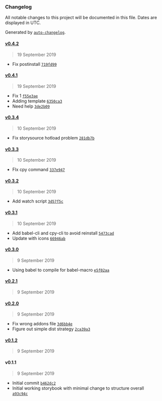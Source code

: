 ### Changelog

All notable changes to this project will be documented in this file. Dates are displayed in UTC.

Generated by [`auto-changelog`](https://github.com/CookPete/auto-changelog).

#### [v0.4.2](https://github.com/louisgv/lrct/compare/v0.4.1...v0.4.2)

> 19 September 2019

- Fix postinstall [`719fd99`](https://github.com/louisgv/lrct/commit/719fd99757ea395462d3b70377e3a658b25dd538)

#### [v0.4.1](https://github.com/louisgv/lrct/compare/v0.3.4...v0.4.1)

> 19 September 2019

- Fix 1 [`f55e3ae`](https://github.com/louisgv/lrct/commit/f55e3aea7072bddd759cf0f192bb371854b9ab12)
- Adding template [`6350ca3`](https://github.com/louisgv/lrct/commit/6350ca34da5fc4a9376dc80c84b090524926358f)
- Need help [`3de2b09`](https://github.com/louisgv/lrct/commit/3de2b09be95de8b6b326871292ae0c765f1c7134)

#### [v0.3.4](https://github.com/louisgv/lrct/compare/v0.3.3...v0.3.4)

> 10 September 2019

- Fix storysource hotload problem [`281db7b`](https://github.com/louisgv/lrct/commit/281db7b26c6fb9884d6f4099c9192035a473480c)

#### [v0.3.3](https://github.com/louisgv/lrct/compare/v0.3.2...v0.3.3)

> 10 September 2019

- FIx cpy command [`337e947`](https://github.com/louisgv/lrct/commit/337e94715268c07c185d629c2ed66546c8140f8a)

#### [v0.3.2](https://github.com/louisgv/lrct/compare/v0.3.1...v0.3.2)

> 10 September 2019

- Add watch script [`3d57f5c`](https://github.com/louisgv/lrct/commit/3d57f5ce68d5e4a1934668e46487fede86e968e8)

#### [v0.3.1](https://github.com/louisgv/lrct/compare/v0.3.0...v0.3.1)

> 10 September 2019

- Add babel-cli and cpy-cli to avoid reinstall [`5473cad`](https://github.com/louisgv/lrct/commit/5473cad8e6f9b70de19aff82b928900d3185295e)
- Update with icons [`66946ab`](https://github.com/louisgv/lrct/commit/66946abd851f436ad85d06c0da0c9686b8ee410c)

#### [v0.3.0](https://github.com/louisgv/lrct/compare/v0.2.1...v0.3.0)

> 9 September 2019

- Using babel to compile for babel-macro [`e5f02aa`](https://github.com/louisgv/lrct/commit/e5f02aa6e67409861561f4d5d547d25f6f0deaf6)

#### [v0.2.1](https://github.com/louisgv/lrct/compare/v0.2.0...v0.2.1)

> 9 September 2019

#### [v0.2.0](https://github.com/louisgv/lrct/compare/v0.1.2...v0.2.0)

> 9 September 2019

- Fix wrong addons file [`3d6bb4e`](https://github.com/louisgv/lrct/commit/3d6bb4e9b3e611790a6077d716fa1f0e8a817d4c)
- Figure out simple dist strategy [`2ca39a3`](https://github.com/louisgv/lrct/commit/2ca39a35f42f58244577452f981b39c0e1596ced)

#### [v0.1.2](https://github.com/louisgv/lrct/compare/v0.1.1...v0.1.2)

> 9 September 2019

#### v0.1.1

> 9 September 2019

- Initial commit [`b462dc2`](https://github.com/louisgv/lrct/commit/b462dc2c4fd555a19531e30491dbc46e4b78e9d5)
- Initial working storybook with minimal change to structure overall [`a93c94c`](https://github.com/louisgv/lrct/commit/a93c94c853cf54099719144d880b19d071537da6)
